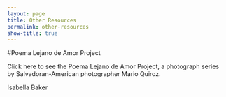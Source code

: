 ```yaml
---
layout: page
title: Other Resources
permalink: other-resources
show-title: true
---
```

#Poema Lejano de Amor Project

Click here to see the Poema Lejano de Amor Project, a photograph series by Salvadoran-American photographer Mario Quiroz.

Isabella Baker

